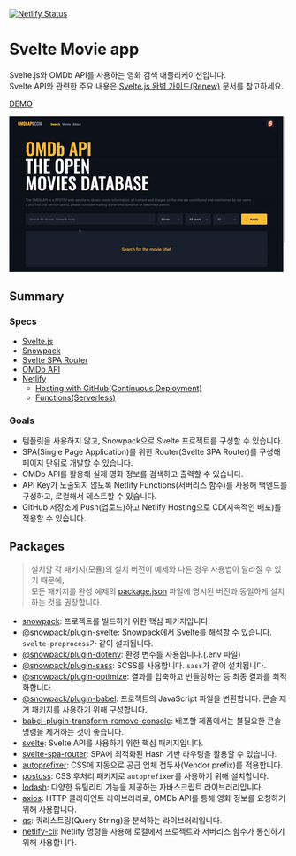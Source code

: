 [![Netlify Status](https://api.netlify.com/api/v1/badges/02d2eae2-9c1a-4ec8-800d-037237999af3/deploy-status)](https://app.netlify.com/sites/competent-cori-258206/deploys)

# Svelte Movie app

Svelte.js와 OMDb API를 사용하는 영화 검색 애플리케이션입니다.<br>
Svelte API와 관련한 주요 내용은 [Svelte.js 완벽 가이드(Renew)](https://heropy.blog/2019/09/29/svelte/) 문서를 참고하세요.

[DEMO](https://competent-cori-258206.netlify.app/)

![Svelte Movie app, HEROPY](https://raw.githubusercontent.com/HeropCode/Svelte-Movie-app/master/public/assets/svelte-movie-app.gif)

## Summary

### Specs

- [Svelte.js](https://svelte.dev/)
- [Snowpack](https://www.snowpack.dev/)
- [Svelte SPA Router](https://github.com/ItalyPaleAle/svelte-spa-router)
- [OMDb API](http://www.omdbapi.com/)
- [Netlify](https://www.netlify.com/)
  - [Hosting with GitHub(Continuous Deployment)](https://docs.netlify.com/site-deploys/create-deploys/)
  - [Functions(Serverless)](https://docs.netlify.com/functions/configure-and-deploy/)

### Goals

- 템플릿을 사용하지 않고, Snowpack으로 Svelte 프로젝트를 구성할 수 있습니다.
- SPA(Single Page Application)를 위한 Router(Svelte SPA Router)를 구성해 페이지 단위로 개발할 수 있습니다.
- OMDb API를 활용해 실제 영화 정보를 검색하고 출력할 수 있습니다.
- API Key가 노출되지 않도록 Netlify Functions(서버리스 함수)를 사용해 백엔드를 구성하고, 로컬해서 테스트할 수 있습니다.
- GitHub 저장소에 Push(업로드)하고 Netlify Hosting으로 CD(지속적인 배포)를 적용할 수 있습니다.

## Packages

> 설치할 각 패키지(모듈)의 설치 버전이 예제와 다른 경우 사용법이 달라질 수 있기 때문에,<br>
> 모든 패키지를 완성 예제의 [package.json](https://github.com/HeropCode/Svelte-Movie-app/blob/master/package.json) 파일에 명시된 버전과 동일하게 설치하는 것을 권장합니다.

- [snowpack](https://github.com/snowpackjs/snowpack): 프로젝트를 빌드하기 위한 핵심 패키지입니다.  
- [@snowpack/plugin-svelte](https://github.com/snowpackjs/snowpack/tree/master/plugins/plugin-svelte#readme): Snowpack에서 Svelte를 해석할 수 있습니다. `svelte-preprocess`가 같이 설치됩니다.
- [@snowpack/plugin-dotenv](https://github.com/snowpackjs/snowpack/tree/master/plugins/plugin-dotenv#readme): 환경 변수를 사용합니다.(.env 파일)
- [@snowpack/plugin-sass](https://github.com/snowpackjs/snowpack/tree/master/plugins/plugin-sass#readme): SCSS를 사용합니다. `sass`가 같이 설치됩니다.
- [@snowpack/plugin-optimize](https://github.com/snowpackjs/snowpack/tree/master/plugins/plugin-optimize#readme): 결과를 압축하고 번들링하는 등 최종 결과를 최적화합니다. 
- [@snowpack/plugin-babel](https://github.com/snowpackjs/snowpack/tree/master/plugins/plugin-babel#readme): 프로젝트의 JavaScript 파일을 변환합니다. 콘솔 제거 패키지를 사용하기 위해 구성합니다.
- [babel-plugin-transform-remove-console](https://github.com/babel/minify/tree/master/packages/babel-plugin-transform-remove-console): 배포할 제품에서는 불필요한 콘솔 명령을 제거하는 것이 좋습니다.
- [svelte](https://github.com/sveltejs/svelte): Svelte API를 사용하기 위한 핵심 패키지입니다.
- [svelte-spa-router](https://github.com/ItalyPaleAle/svelte-spa-router): SPA에 최적화된 Hash 기반 라우팅을 활용할 수 있습니다.
- [autoprefixer](https://github.com/postcss/autoprefixer): CSS에 자동으로 공급 업체 접두사(Vendor prefix)를 적용합니다.
- [postcss](https://github.com/postcss/postcss): CSS 후처리 패키지로 `autoprefixer`를 사용하기 위해 설치합니다.
- [lodash](https://github.com/lodash/lodash): 다양한 유틸리티 기능을 제공하는 자바스크립트 라이브러리입니다.
- [axios](https://github.com/axios/axios):  HTTP 클라이언트 라이브러리로, OMDb API를 통해 영화 정보를 요청하기 위해 사용합니다.
- [qs](https://github.com/ljharb/qs): 쿼리스트링(Query String)을 분석하는 라이브러리입니다.
- [netlify-cli](https://github.com/netlify/cli): Netlify 명령을 사용해 로컬에서 프로젝트와 서버리스 함수가 통신하기 위해 사용합니다.
